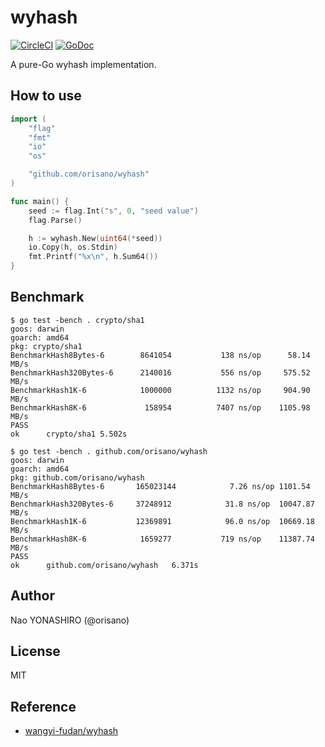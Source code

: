 # wyhash

[![CircleCI](https://circleci.com/gh/orisano/wyhash.svg?style=svg)](https://circleci.com/gh/orisano/wyhash)
[![GoDoc](https://godoc.org/github.com/orisano/wyhash?status.svg)](https://godoc.org/github.com/orisano/wyhash)

A pure-Go wyhash implementation.

## How to use
```go
import (
	"flag"
	"fmt"
	"io"
	"os"

	"github.com/orisano/wyhash"
)

func main() {
	seed := flag.Int("s", 0, "seed value")
	flag.Parse()

	h := wyhash.New(uint64(*seed))
	io.Copy(h, os.Stdin)
	fmt.Printf("%x\n", h.Sum64())
}
```

## Benchmark
```
$ go test -bench . crypto/sha1
goos: darwin
goarch: amd64
pkg: crypto/sha1
BenchmarkHash8Bytes-6     	 8641054	       138 ns/op	  58.14 MB/s
BenchmarkHash320Bytes-6   	 2140016	       556 ns/op	 575.52 MB/s
BenchmarkHash1K-6         	 1000000	      1132 ns/op	 904.90 MB/s
BenchmarkHash8K-6         	  158954	      7407 ns/op	1105.98 MB/s
PASS
ok  	crypto/sha1	5.502s
```

```
$ go test -bench . github.com/orisano/wyhash
goos: darwin
goarch: amd64
pkg: github.com/orisano/wyhash
BenchmarkHash8Bytes-6     	165023144	         7.26 ns/op	1101.54 MB/s
BenchmarkHash320Bytes-6   	37248912	        31.8 ns/op	10047.87 MB/s
BenchmarkHash1K-6         	12369891	        96.0 ns/op	10669.18 MB/s
BenchmarkHash8K-6         	 1659277	       719 ns/op	11387.74 MB/s
PASS
ok  	github.com/orisano/wyhash	6.371s
```

## Author
Nao YONASHIRO (@orisano)

## License
MIT

## Reference
* [wangyi-fudan/wyhash](https://github.com/wangyi-fudan/wyhash)
